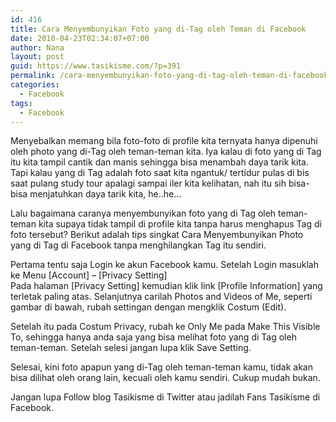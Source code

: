 ```yaml
---
id: 416
title: Cara Menyembunyikan Foto yang di-Tag oleh Teman di Facebook
date: 2010-04-23T02:34:07+07:00
author: Nana
layout: post
guid: https://www.tasikisme.com/?p=391
permalink: /cara-menyembunyikan-foto-yang-di-tag-oleh-teman-di-facebook/
categories:
  - Facebook
tags:
  - Facebook
---
```

Menyebalkan memang bila foto-foto di profile kita ternyata hanya dipenuhi oleh photo yang di-Tag oleh teman-teman kita. Iya kalau di foto yang di Tag itu kita tampil cantik dan manis sehingga bisa menambah daya tarik kita. Tapi kalau yang di Tag adalah foto saat kita ngantuk/ tertidur pulas di bis saat pulang study tour apalagi sampai iler kita kelihatan, nah itu sih bisa-bisa menjatuhkan daya tarik kita, he..he…

Lalu bagaimana caranya menyembunyikan foto yang di Tag oleh teman-teman kita supaya tidak tampil di profile kita tanpa harus menghapus Tag di foto tersebut? Berikut adalah tips singkat Cara Menyembunyikan Photo yang di Tag di Facebook tanpa menghilangkan Tag itu sendiri.

Pertama tentu saja Login ke akun Facebook kamu. Setelah Login masuklah ke Menu [Account] – [Privacy Setting]  
Pada halaman [Privacy Setting] kemudian klik link [Profile Information] yang terletak paling atas. Selanjutnya carilah Photos and Videos of Me, seperti gambar di bawah, rubah settingan dengan mengklik Costum (Edit).

Setelah itu pada Costum Privacy, rubah ke Only Me pada Make This Visible To, sehingga hanya anda saja yang bisa melihat foto yang di Tag oleh teman-teman. Setelah selesi jangan lupa klik Save Setting.

Selesai, kini foto apapun yang di-Tag oleh teman-teman kamu, tidak akan bisa dilihat oleh orang lain, kecuali oleh kamu sendiri. Cukup mudah bukan.

Jangan lupa Follow blog Tasikisme di Twitter atau jadilah Fans Tasikisme di Facebook.